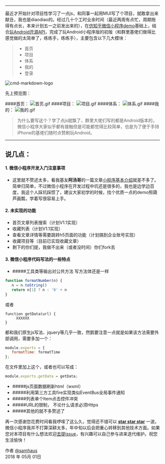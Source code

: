 

------
最近才开始针对项目性学习了一点js，和同事一起用MUI写了个项目，就敢拿出来献丑，我也是diaodiao的。经过几十个工时业余时间（最近两周有点忙，周期拖得有点长，本来计划五一之前发出来的），在[仿知乎微信小程序demo](https://github.com/RebeccaHanjw/weapp-wechat-zhihu)基础上，结合[玩Android开源API](https://www.zybuluo.com/cmd/)，完成了玩Android小程序版的初版（和群里基佬们做得比感觉做的太简单了，练练手，练练手），主要包含以下几大模块：

> * 首页
> * 项目
> * 体系
> * 我的
> * 登录

![cmd-markdown-logo](https://www.zybuluo.com/static/img/logo.png)

先上预览图：

####首页：
![首页.gif](https://upload-images.jianshu.io/upload_images/4332108-1507d7a3f1019d13.gif?imageMogr2/auto-orient/strip)
####项目：
![项目.gif](https://upload-images.jianshu.io/upload_images/4332108-b21c8c3fe4995eb9.gif?imageMogr2/auto-orient/strip)
####体系：
![体系.gif](https://upload-images.jianshu.io/upload_images/4332108-1efd0e4a1e5ebfbd.gif?imageMogr2/auto-orient/strip)
####我的：
![我的.gif](https://upload-images.jianshu.io/upload_images/4332108-86cac187b5a45439.gif?imageMogr2/auto-orient/strip)



> 为什么要写这个？学了点js就飘了，群里大佬们写的都是Android版本的，微信小程序大家似乎都有接触但是可能都觉得比较简单，也是为了便于手持iPhone的基佬们随时点赞刷玩Android。

------

## 说几点：
#### 1. 微信小程序开发入门注意事项
- 这里就不赘述太多，看我基友**阿汤哥**的一篇文章[小程序基本介绍](https://www.jianshu.com/p/028addf07971)就差不多了。简单归简单，不过微信小程序在开发过程中坑还是很多的，我也是边学边百度，我这个人踩坑踩惯了，建议大家初学的时候，找个优质一点的demo照葫芦画瓢，学着写很容易上手。

#### 2. 未实现的功能

-  首页文章列表搜索（计划V1.1实现）
-  收藏列表（计划V1.1实现）
-  查看文章详情等需要跳转h5页面的功能（计划搞到企业账号实现）
-  收藏项目等（目前已实现收藏文章）
-  剩下的你们提，我做不出来（或者没时间）你们fork去

#### 3. 微信小程序代码写法的一些特点

- #####工具类等输出对公共方法
写方法体还是一样
```js
function formatNumber(n) {
   n = n.toString()
   return n[1] ? n : '0' + n
}
```
或者
```JS
function getData(url) {
     XXXXXX
}
```
都和我们原生js写法、jquery等几乎一致，然鹅要注意一点就是如果该方法需要外部调用，需要多加一个：
```js
module.exports = {
   formatTime: formatTime
};
```
在文件里加上这个，或者也可以写成：
``` js
module.exports.getData = getData;
```
- #####js页面数据刷新html（wxml）
- #####利用第三方工具fire实现类似EventBus全局事件通知
- #####列表单个Item点击控件冲突
- #####URL的限制， 不论什么请求必须Https
- #####其他的就不多赘述了

再一次感谢您花费时间看我啰嗦了这么久，觉得还不错可以 **[star star star](https://github.com/samhaus/wanAndroid)** 一波。微信小程序我并不打算深耕太多，年中旬以后会把重心转移到其他技术方面。如果您对本项目有什么想法欢迎[去提issue](https://github.com/samhaus/wanAndroid/issues)，有兴趣可以自己参与进来迭代维护。祝您生活愉快！


作者 [@samhaus](https://www.jianshu.com/u/5b8df438b435)  
2018 年 05月 01日 

